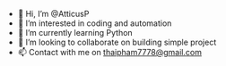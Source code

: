 - 👋 Hi, I’m @AtticusP
- 👀 I’m interested in coding and automation
- 🌱 I’m currently learning Python
- 💞️ I’m looking to collaborate on building simple project
- 📫 Contact with me on thaipham7778@gmail.com

<!---
AtticusPham/AtticusPham is a ✨ special ✨ repository because its `README.md` (this file) appears on your GitHub profile.
You can click the Preview link to take a look at your changes.
--->
